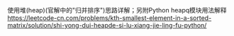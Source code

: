 
使用堆(heap)(官解中的"归并排序")思路详解；另附Python heapq模块用法解释 https://leetcode-cn.com/problems/kth-smallest-element-in-a-sorted-matrix/solution/shi-yong-dui-heapde-si-lu-xiang-jie-ling-fu-python/
